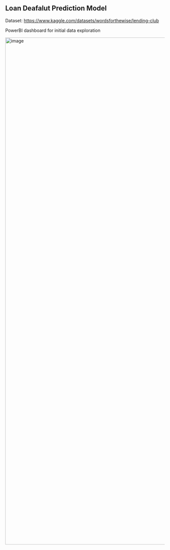 ## Loan Deafalut Prediction Model

Dataset: https://www.kaggle.com/datasets/wordsforthewise/lending-club

PowerBI dashboard for initial data exploration

<img width="2296" height="1602" alt="image" src="https://github.com/user-attachments/assets/fb113067-95e7-4c7a-9603-7e86801a45b1" />

